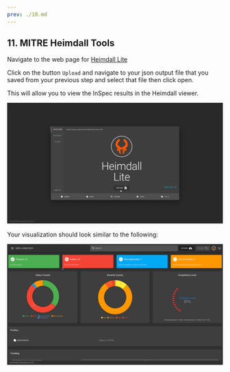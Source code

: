 ```yaml
---
prev: ./10.md
---
```


## 11. MITRE Heimdall Tools

Navigate to the web page for [Heimdall Lite](https://heimdall-lite.mitre.org/)

Click on the button `Upload` and navigate to your json output file that you saved from your previous step and select that file then click open.

This will allow you to view the InSpec results in the Heimdall viewer.

![Alt text](/Heimdall_Load.png)

Your visualization should look similar to the following:

![Alt text](/Heimdall_Results.png)
